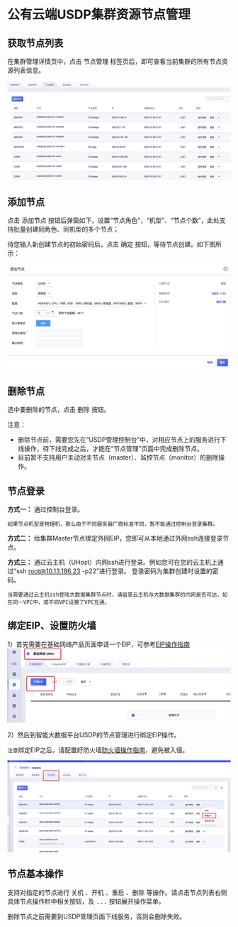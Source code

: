 # 公有云端USDP集群资源节点管理

## 获取节点列表

在集群管理详情页中，点击 <kbd>节点管理</kbd> 标签页后，即可查看当前集群的所有节点资源列表信息。

![](../../images/operate/node/cloud_node/节点列表.png)

## 添加节点

点击 <kbd>添加节点</kbd> 按钮后弹窗如下，设置“节点角色”，“机型”、“节点个数”，此处支持批量创建同角色、同机型的多个节点；

待您输入新创建节点的初始密码后，点击 <kbd>确定</kbd> 按钮，等待节点创建。如下图所示：

![](../../images/operate/node/cloud_node/添加节点.png)

## 删除节点

选中要删除的节点，点击 <kbd>删除</kbd> 按钮。

注意：
* 删除节点前，需要您先在“USDP管理控制台”中，对相应节点上的服务进行下线操作，待下线完成之后，才能在“节点管理”页面中完成删除节点。
* 目前暂不支持用户主动对主节点（master）、监控节点（monitor）的删除操作。


## 节点登录

**方式一：** 通过控制台登录。

``如果节点机型是物理机，那么由于不同服务器厂商标准不同，暂不能通过控制台登录集群。``

**方式二：** 给集群Master节点绑定外网EIP，您即可从本地通过外网ssh连接登录节点。

**方式三：** 通过云主机（UHost）内网ssh进行登录。例如您可在您的云主机上通过“ssh root@10.13.186.23 -p22”进行登录。 登录密码为集群创建时设置的密码。

``当需要通过云主机ssh登陆大数据集群节点时，请留意云主机与大数据集群的内网是否可达，如在同一VPC中，或不同VPC设置了VPC互通。``

## 绑定EIP、设置防火墙

1）首先需要在基础网络产品页面申请一个EIP，可参考[EIP操作指南](https://docs.ucloud.cn/unet/eip/guide)
![](../../images/operate/node/cloud_node/申请EIP.png)

2）然后到智能大数据平台USDP的节点管理进行绑定EIP操作。

`注意`绑定EIP之后，请配置好防火墙[防火墙操作指南](https://docs.ucloud.cn/unet/firewall/guide)，避免被入侵。

![](../../images/operate/node/cloud_node/绑定EIP.png)


## 节点基本操作

支持对指定的节点进行 <kbd>关机</kbd> 、<kbd>开机</kbd> 、<kbd>重启</kbd> 、<kbd>删除</kbd> 等操作。请点击节点列表右侧具体节点操作栏中相关按钮，及 <kbd>...</kbd> 按钮展开操作菜单。

删除节点之前需要到USDP管理页面下线服务，否则会删除失败。

